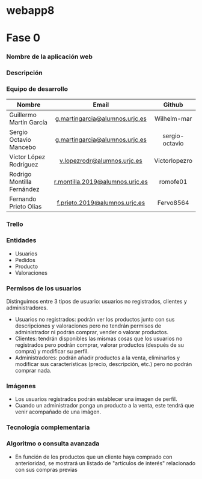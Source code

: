 # webapp8
# Fase 0

### Nombre de la aplicación web





### Descripción



### Equipo de desarrollo

| Nombre	| Email	| Github |
| --- | :---: | :---: |
| Guillermo Martín García	| g.martingarcia@alumnos.urjc.es	| Wilhelm-mar |
| Sergio Octavio Mancebo	| g.martingarcia@alumnos.urjc.es	| sergio-octavio |
| Víctor López Rodríguez |v.lopezrodr@alumnos.urjc.es	|Victorlopezro |
|	Rodrigo Montilla Fernández|	r.montilla.2019@alumnos.urjc.es| romofe01|
|Fernando Prieto Olías	| f.prieto.2019@alumnos.urjc.es| Fervo8564 |


### Trello


### Entidades

* Usuarios
* Pedidos
* Producto
* Valoraciones

### Permisos de los usuarios

Distinguimos entre 3 tipos de usuario: usuarios no registrados, clientes y administradores.

* Usuarios no registrados: podrán ver los productos junto con sus descripciones y valoraciones pero no tendrán permisos de administrador ni podrán comprar, vender o valorar productos.
* Clientes: tendrán disponibles las mismas cosas que los usuarios no registrados pero podrán comprar, valorar productos (después de su compra) y modificar su perfil.
* Administradores: podrán añadir productos a la venta, eliminarlos y modificar sus características (precio, descripción, etc.) pero no podrán comprar nada.

### Imágenes

* Los usuarios registrados podrán establecer una imagen de perfil.
* Cuando un administrador ponga un producto a la venta, este tendrá que venir acompañado de una imágen.

### Tecnología complementaria

### Algoritmo o consulta avanzada

* En función de los productos que un cliente haya comprado con anterioridad, se mostrará un listado de "artículos de interés" relacionado con sus compras previas
